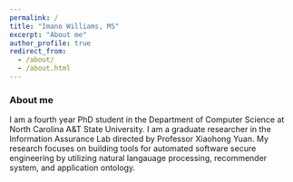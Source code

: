 ```yaml
---
permalink: /
title: "Imano Williams, MS"
excerpt: "About me"
author_profile: true
redirect_from:
  - /about/
  - /about.html
---
```

### <i class="fa fa-fw fa-user" aria-hidden="true"> </i> About me
I am a fourth year PhD student in the Department of Computer Science at North Carolina A&T State University. I am a graduate researcher in the Information Assurance Lab directed by Professor
Xiaohong Yuan. My research focuses on building tools for automated software secure engineering by utilizing natural langauage processing, recommender system, and application ontology.
